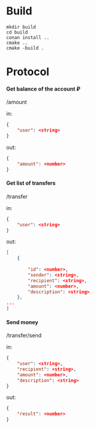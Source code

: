 # Build
```Shell
mkdir build
cd build
conan install ..
cmake ..
cmake -build .
```

# Protocol

#### Get balance of the account ₽
/amount

in:
```json
{
    "user": <string>
}
```
out:
```json
{
    "amount": <number>
}
```

#### Get list of transfers
/transfer

in:
```json
{
    "user": <string>
}
```
out:
```json
[
    {
    
        "id": <number>,
        "sender": <string>,
        "recipient": <string>,
        "amount": <number>,
        "description": <string>
    },
...
]
```

#### Send money
/transfer/send

in:
```json
{
    "user": <string>,
    "recipient": <string>,
    "amount": <number>,
    "description": <string>
}
```
out:
```json
{
    "result": <number>
}
```
